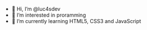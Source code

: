 - 👋 Hi, I’m @luc4sdev
- 👀 I’m interested in proramming
- 🌱 I’m currently learning HTML5, CSS3 and JavaScript

<!---
luc4sdev/luc4sdev is a ✨ special ✨ repository because its `README.md` (this file) appears on your GitHub profile.
You can click the Preview link to take a look at your changes.
--->
